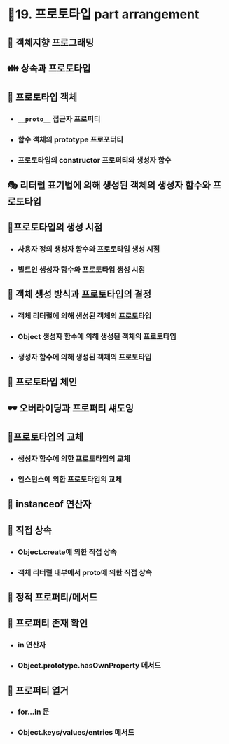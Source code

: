 # 🎈19. 프로토타입 part arrangement

## 🔎 객체지향 프로그래밍

## 👪 상속과 프로토타입

## 🎨 프로토타입 객체

- ### `__proto__` 접근자 프로퍼티
- ### 함수 객체의 prototype 프로포터티
- ### 프로토타입의 constructor 프로퍼티와 생성자 함수

## 🎭 리터럴 표기법에 의해 생성된 객체의 생성자 함수와 프로토타입

## 🔬프로토타입의 생성 시점

- ### 사용자 정의 생성자 함수와 프로토타입 생성 시점
- ### 빌트인 생성자 함수와 프로토타입 생성 시점

## 🧬 객체 생성 방식과 프로토타입의 결정

- ### 객체 리터럴에 의해 생성된 객체의 프로토타입
- ### Object 생성자 함수에 의해 생성된 객체의 프로토타입
- ### 생성자 함수에 의해 생성된 객체의 프로토타입

## 🔗 프로토타입 체인

## 🕶 오버라이딩과 프로퍼티 섀도잉

## 🎠프로토타입의 교체

- ### 생성자 함수에 의한 프로토타입의 교체
- ### 인스턴스에 의한 프로토타입의 교체

## 🦺 instanceof 연산자

## 🧲 직접 상속

- ### Object.create에 의한 직접 상속

- ### 객체 리터럴 내부에서 **proto**에 의한 직접 상속

## 🚩 정적 프로퍼티/메서드

## 🧷 프로퍼티 존재 확인

- ### in 연산자

- ### Object.prototype.hasOwnProperty 메서드

## 🚄 프로퍼티 열거

- ### for...in 문

- ### Object.keys/values/entries 메서드

